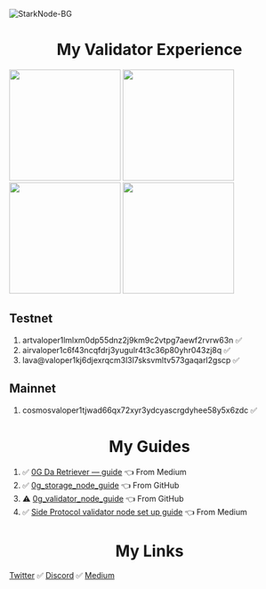
![StarkNode-BG](https://github.com/user-attachments/assets/1bdc4bf8-f045-4830-817a-a9fd76d1104f)

<h1 align=center>My Validator Experience</h1>

<img src="https://github.com/user-attachments/assets/abd2f1d7-8b3b-4d9a-ba2e-69dfd0fe812f" width=200>
<img src="https://github.com/user-attachments/assets/9ea02fad-7d1a-458c-8ae9-ecf4c598d756" width=200>
<img src="https://github.com/user-attachments/assets/473175ef-bc31-482c-b3c3-6ad34f152425" width=200>
<img src="https://github.com/user-attachments/assets/e3baff89-31e0-4aaa-b0f9-c7c761c722ce" width=200>

<h2>Testnet</h2>

1. artvaloper1lmlxm0dp55dnz2j9km9c2vtpg7aewf2rvrw63n ✅
2. airvaloper1c6f43ncqfdrj3yugulr4t3c36p80yhr043zj8q ✅
3. lava@valoper1kj6djexrqcm3l3l7sksvmltv573gaqarl2gscp ✅

<h2>Mainnet</h2>

1. cosmosvaloper1tjwad66qx72xyr3ydcyascrgdyhee58y5x6zdc ✅

<h1 align=center>My Guides</h1>

1. ✅ [0G Da Retriever — guide](https://medium.com/@stark.nodes/0g-da-retriever-guide-9d0854874fea) 👈 From Medium
2. ✅ [0g_storage_node_guide](https://github.com/StarkovVlad/0g_storage_node_guide) 👈 From GitHub
3. ⚠️ [0g_validator_node_guide](https://github.com/StarkovVlad/0g_validator_node_guide) 👈 From GitHub
4. ✅ [Side Protocol validator node set up guide](https://medium.com/@stark.nodes/side-protocol-validator-node-set-up-guide-1f21d7cbe0c8) 👈 From Medium

<h1 align=center>My Links</h1>

[Twitter](https://x.com/Berend896) ✅ [Discord](https://discord.com/users/933934265211682846) ✅ [Medium](https://medium.com/@stark.nodes) 
